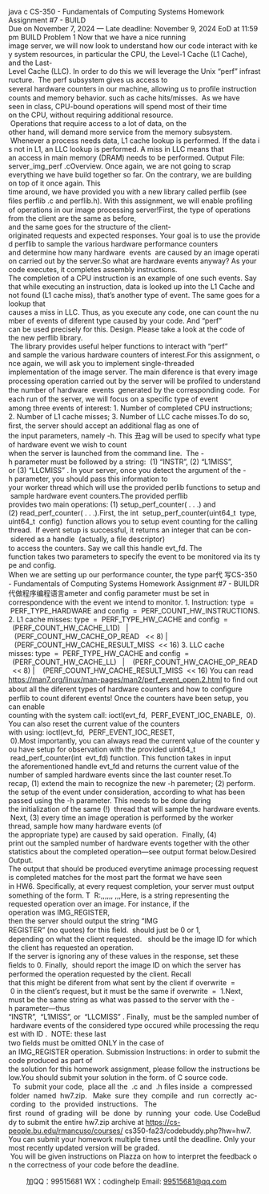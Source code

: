java c
CS-350 - Fundamentals of Computing Systems 
Homework Assignment #7 - BUILD 
Due on November 7, 2024 — Late deadline: November 9, 2024 EoD at 11:59 pm
BUILD Problem 1 Now that we have a nice running image server, we will now look to understand how our code interact with key system resources, in particular the CPU, the Level-1 Cache (L1 Cache), and the Last-Level Cache (LLC). In order to do this we will leverage the Unix “perf” infrastructure.  The perf subsystem gives us access to several hardware counters in our machine, allowing us to proﬁle instruction counts and memory behavior. such as cache hits/misses.  As we have seen in class, CPU-bound operations will spend most of their time on the CPU, without requiring additional resource.  Operations that require access to a lot of data, on the other hand, will demand more service from the memory subsystem.  Whenever a process needs data, L1 cache lookup is performed. If the data is not in L1, an LLC lookup is performed. A miss in LLC means that an access in main memory (DRAM) needs to be performed.
Output File: server_img_perf .cOverview. Once again, we are not going to scrap everything we have build together so far. On the contrary, we are building on top of it once again. This time around, we have provided you with a new library called perflib (see ﬁles perflib .c and perflib.h). With this assignment, we will enable proﬁling of operations in our image processing server!First, the type of operations from the client are the same as before, and the same goes for the structure of the client-originated requests and expected responses. Your goal is to use the provided perflib to sample the various hardware performance counters and determine how many hardware  events  are caused by an image operation carried out by the server.So what are hardware events anyway? As your code executes, it completes assembly instructions. The completion of a CPU instruction is an example of one such events. Say that while executing an instruction, data is looked up into the L1 Cache and not found (L1 cache miss), that’s another type of event. The same goes for a lookup that causes a miss in LLC. Thus, as you execute any code, one can count the number of events of diferent type caused by your code. And “perf” can be used precisely for this. 
Design. Please take a look at the code of the new perflib library.  The library provides useful helper functions to interact with “perf” and sample the various hardware counters of interest.For this assignment, once again, we will ask you to implement single-threaded implementation of the image server. The main diference is that every image processing operation carried out by the server will be proﬁled to understand the number of hardware  events  generated by the corresponding code.  For each run of the server, we will focus on a speciﬁc type of event among three events of interest:
1. Number of completed CPU instructions;
2. Number of L1 cache misses;
3. Number of LLC cache misses.To do so, ﬁrst, the server should accept an additional flag as one of the input parameters, namely -h. This 丑ag will be used to specify what type of hardware event we wish to count when the server is launched from the command line.  The -h parameter must be followed by a string:  (1) “INSTR”, (2) “L1MISS”, or (3) “LLCMISS” .
In your server, once you detect the argument of the -h parameter, you should pass this information to your worker thread which will use the provided perlib functions to setup and sample hardware event counters.The provided perflib provides two main operations: (1) setup_perf_counter( . . .) and (2) read_perf_counter( . . .).First, the int  setup_perf_counter(uint64_t  type,  uint64_t  config)  function allows you to setup event counting for the calling thread.  If event setup is successful, it returns an integer that can be con- sidered as a handle  (actually, a ﬁle descriptor) to access the counters. Say we call this handle evt_fd. The function takes two parameters to specify the event to be monitored via its type and config.
When we are setting up our performance counter, the type par代 写CS-350 - Fundamentals of Computing Systems Homework Assignment #7 - BUILDR
代做程序编程语言ameter and config parameter must be set in correspondence with the event we intend to monitor.
1. Instruction: type  =  PERF_TYPE_HARDWARE and config  =  PERF_COUNT_HW_INSTRUCTIONS.
2. L1 cache misses: type  =  PERF_TYPE_HW_CACHE and
config  =   (PERF_COUNT_HW_CACHE_L1D)   |    (PERF_COUNT_HW_CACHE_OP_READ   << 8)
|    (PERF_COUNT_HW_CACHE_RESULT_MISS  << 16)
3. LLC cache misses: type  =  PERF_TYPE_HW_CACHE and
config  =   (PERF_COUNT_HW_CACHE_LL)   |    (PERF_COUNT_HW_CACHE_OP_READ   << 8)
|    (PERF_COUNT_HW_CACHE_RESULT_MISS  << 16)
You can read https://man7.org/linux/man-pages/man2/perf_event_open.2.html to ﬁnd out about all the diferent types of hardware counters and how to conﬁgure perflib to count diferent events!
Once the counters have been setup, you can enable counting with the system call: ioctl(evt_fd,  PERF_EVENT_IOC_ENABLE,  0).
You can also reset the current value of the counters with using: ioctl(evt_fd,  PERF_EVENT_IOC_RESET,  0).Most importantly, you can always read the current value of the counter you have setup for observation with the provided uint64_t  read_perf_counter(int  evt_fd) function. This function takes in input the aforementioned handle evt_fd and returns the current value of the number of sampled hardware events since the last counter reset.To recap, (1) extend the main to recognize the new -h paremeter; (2) perform. the setup of the event under consideration, according to what has been passed using the -h parameter. This needs to be done during the initialization of the same (!)  thread that will sample the hardware events.  Next, (3) every time an image operation is performed by the worker thread, sample how many hardware events (of the appropriate type) are caused by said operation.  Finally, (4) print out the sampled number of hardware events together with the other statistics about the completed operation—see output format below.Desired Output. The output that should be produced everytime animage processing request is completed matches for the most part the format we have seen in HW6. Speciﬁcally, at every request completion, your server must output something of the form.
T  R:,,,,,, ,,,Here,  is a string representing the requested operation over an image. For instance, if the operation was IMG_REGISTER, then the server should output the string “IMG REGISTER” (no quotes) for this ﬁeld.  should just be 0 or 1, depending on what the client requested.   should be the image ID for which the client has requested an operation.
If the server is ignoring any of these values in the response, set these ﬁelds to 0. Finally,  should report the image ID on which the server has performed the operation requested by the client. Recall that this might be diferent from what sent by the client if overwrite  =  0 in the client’s request, but it must be the same if overwrite  =  1.Next,  must be the same string as what was passed to the server with the -h parameter—thus “INSTR”,  “L1MISS”, or  “LLCMISS” . Finally,  must be the sampled number of hardware events of the considered type occured while processing the request with ID .  NOTE: these last two ﬁelds must be omitted ONLY in the case of an IMG_REGISTER operation.
Submission Instructions: in order to submit the code produced as part of the solution for this homework assignment, please follow the instructions below.You should submit your solution in the form. of C source code.   To  submit your code,  place all the  .c and  .h ﬁles inside  a  compressed  folder  named  hw7.zip.   Make  sure  they  compile  and  run  correctly  ac- cording  to  the  provided  instructions.   The ﬁrst  round  of grading  will  be  done  by  running  your  code. Use CodeBuddy to submit the entire hw7.zip archive at https://cs-people.bu.edu/rmancuso/courses/ cs350-fa23/codebuddy.php?hw=hw7. You can submit your homework multiple times until the deadline. Only your most recently updated version will be graded.  You will be given instructions on Piazza on how to interpret the feedback on the correctness of your code before the deadline.




         
加QQ：99515681  WX：codinghelp  Email: 99515681@qq.com
